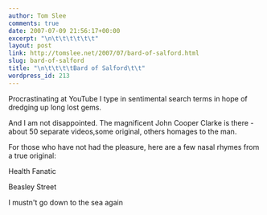 ```yaml
---
author: Tom Slee
comments: true
date: 2007-07-09 21:56:17+00:00
excerpt: "\n\t\t\t\t\t\t"
layout: post
link: http://tomslee.net/2007/07/bard-of-salford.html
slug: bard-of-salford
title: "\n\t\t\t\tBard of Salford\t\t"
wordpress_id: 213
---
```



				

Procrastinating at YouTube I type in sentimental search terms in hope of dredging up long lost gems.




And I am not disappointed. The magnificent John Cooper Clarke is there - about 50 separate videos,some original, others homages to the man. 




For those who have not had the pleasure, here are a few nasal rhymes from a true original:




Health Fanatic










Beasley Street










I mustn't go down to the sea again



		
